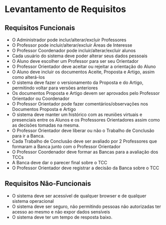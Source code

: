 Levantamento de Requisitos
=======================

Requisitos Funcionais
-------------------
* O Administrador pode inclur/alterar/excluir Professores
* O Professor pode incluir/alterar/excluir Áreas de Interesse
* O Professor Coordenador pode incluir/alterar/excluir alunos
* Cada usuário do sistema deve poder alterar seus dados pessoais
* O Aluno deve escolher um Professor para ser seu Orientador
* O Professor Orientador deve aceitar ou rejeitar a orientação do Aluno
* O Aluno deve incluir os documentos Aceite, Proposta e Artigo, assim como alterá-los
* O sistema deve fazer o versionamento da Proposta e do Artigo, permitindo voltar para versões anteriores
* Os documentos Proposta e Artigo devem ser aprovados pelo Professor Orientador ou Coordenador
* O Professor Orientador pode fazer comentários/observações nos Documentos Proposta e Artigo
* O sistema deve manter um histórico com as reuniões virtuais e presenciais entre os Alunos e os Professores Orientadores assim como as decisões tomadas na mesma.
* O Professor Orientador deve liberar ou não o Trabalho de Conclusão para ir a Banca.
* Cada Trabalho de Conclusão deve ser avaliado por 2 Professores que formaram a Banca junto com o Professor Orientador
* O Professor Coordenador deve formar as Bancas para a avaliação dos TCCs
* A Banca deve dar o parecer final sobre o TCC
* O Professor Orientador deve registrar a decisão da Banca sobre o TCC

Requisitos Não-Funcionais
----------------------
* O sistema deve ser acessível de qualquer browser e de qualquer sistema operacional
* O sistema deve ser seguro, não permitindo pessoas não autorizadas ter acesso ao mesmo e não expor dados sensíveis
* O sistema deve ter um tempo de resposta baixo.
